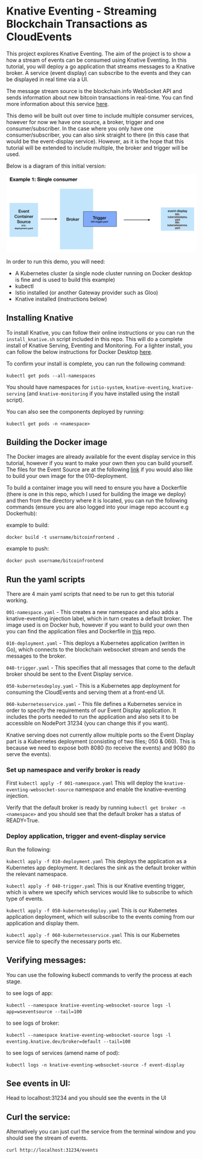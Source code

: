 # Knative Eventing - Streaming Blockchain Transactions as CloudEvents
This project explores Knative Eventing. The aim of the project is to show a how a stream of events can be consumed using Knative Eventing. In this tutorial, you will deploy a go application that streams messages to a Knative broker. A service (event display) can subscribe to the events and they can be displayed in real time via a UI. 

The message stream source is the blockchain.info WebSocket API and sends information about new bitcoin transactions in real-time. You can find more information about this service [here](https://www.blockchain.com/api/api_websocket).

This demo will be built out over time to include multiple consumer services, however for now we have one source, a broker, trigger and one consumer/subscriber. In the case where you only have one consumer/subscriber, you can also sink straight to there (in this case that would be the event-display service). However, as it is the hope that this tutorial will be extended to include multiple, the broker and trigger will be used.

Below is a diagram of this initial version:

![Diagram](images/knativedemooverviewsf.png)

In order to run this demo, you will need:

- A Kubernetes cluster (a single node cluster running on Docker desktop is fine and is used to build this example)
- kubectl
- Istio installed (or another Gateway provider such as Gloo)
- Knative installed (instructions below)

## Installing Knative 

To install Knative, you can follow their online instructions or you can run the ```install_knative.sh``` script included in this repo. This will do a complete install of Knative Serving, Eventing and Monitoring. For a lighter install, you can follow the below instructions for Docker Desktop [here](https://knative.dev/docs/install/knative-with-docker-for-mac/).


To confirm your install is complete, you can run the following command:

```kubectl get pods --all-namespaces```

You should have namespaces for ```istio-system```, ```knative-eventing```, ```knative-serving``` (and ```knative-monitoring``` if you have installed using the install script).

You can also see the components deployed by running:

```kubectl get pods -n <namespace>```

## Building the Docker image

The Docker images are already available for the event display service in this tutorial, however if you want to make your own then you can build yourself. The files for the Event Source are at the following [link](https://github.com/josiemundi/blockchain-websocket-cloudevents) if you would also like to build your own image for the 010-deployment. 

To build a container image you will need to ensure you have a Dockerfile (there is one in this repo, which I used for building the image we deploy) and then from the directory where it is located, you can run the following commands (ensure you are also logged into your image repo account e.g Dockerhub):

example to build:

```docker build -t username/bitcoinfrontend .```

example to push: 

```docker push username/bitcoinfrontend```

## Run the yaml scripts

There are 4 main yaml scripts that need to be run to get this tutorial working.

```001-namespace.yaml``` - This creates a new namespace and also adds a knative-eventing injection label, which in turn creates a default broker. The image used is on Docker hub, however if you want to build your own then you can find the application files and Dockerfile in [this](https://github.com/josiemundi/knative-eventing-websocket-source) repo.

```010-deployment.yaml``` - This deploys a Kubernetes application (written in Go), which connects to the blockchain websocket stream and sends the messages to the broker.

```040-trigger.yaml``` - This specifies that all messages that come to the default broker should be sent to the Event Display service.

```050-kubernetesdeploy.yaml``` - This is a Kubernetes app deployment for consuming the CloudEvents and serving them at a front-end UI. 

```060-kubernetesservice.yaml``` - This file defines a Kubernetes service in order to specify the requirements of our Event Display application. It includes the ports needed to run the application and also sets it to be accessible on NodePort 31234 (you can change this if you want). 

Knative serving does not currently allow multiple ports so the Event Display part is a Kubernetes deployment (consisting of two files; 050 & 060). This is because we need to expose both 8080 (to receive the events) and 9080 (to serve the events). 


### Set up namespace and verify broker is ready

First ```kubectl apply -f 001-namespace.yaml``` This will deploy the ```knative-eventing-websocket-source``` namespace and enable the knative-eventing injection. 

Verify that the default broker is ready by running ```kubectl get broker -n <namespace>``` and you should see that the default broker has a status of READY=True. 

### Deploy application, trigger and event-display service

Run the following:

```kubectl apply -f 010-deployment.yaml``` This deploys the application as a Kubernetes app deployment. It declares the sink as the default broker within the relevant namespace. 

```kubectl apply -f 040-trigger.yaml``` This is our Knative eventing trigger, which is where we specify which services would like to subscribe to which type of events. 

```kubectl apply -f 050-kubernetesdeploy.yaml``` This is our Kubernetes application deployment, which will subscribe to the events coming from our application and display them. 

```kubectl apply -f 060-kubernetesservice.yaml``` This is our Kubernetes service file to specify the necessary ports etc.

## Verifying messages:

You can use the following kubectl commands to verify the process at each stage. 

to see logs of app:

```kubectl --namespace knative-eventing-websocket-source logs -l app=wseventsource --tail=100```

to see logs of broker:

```kubectl --namespace knative-eventing-websocket-source logs -l eventing.knative.dev/broker=default --tail=100```

to see logs of services (amend name of pod):

```kubectl logs -n knative-eventing-websocket-source -f event-display```

## See events in UI:

Head to localhost:31234 and you should see the events in the UI

## Curl the service:

Alternatively you can just curl the service from the terminal window and you should see the stream of events. 

```curl http://localhost:31234/events```


 
